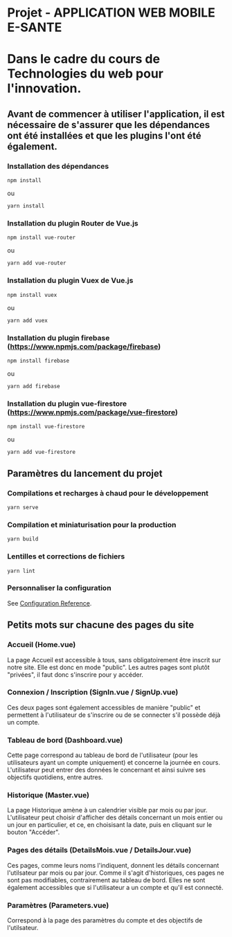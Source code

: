 # Projet - APPLICATION WEB MOBILE E-SANTE
# Dans le cadre du cours de Technologies du web pour l'innovation. 

## Avant de commencer à utiliser l'application, il est nécessaire de s'assurer que les dépendances ont été installées et que les plugins l'ont été également.
### Installation des dépendances

```
npm install
```

ou

```
yarn install
```

### Installation du plugin Router de Vue.js

`npm install vue-router`

ou

`yarn add vue-router`

### Installation du plugin Vuex de Vue.js

`npm install vuex`

ou

`yarn add vuex`

### Installation du plugin firebase (https://www.npmjs.com/package/firebase)

`npm install firebase`

ou

`yarn add firebase`

### Installation du plugin vue-firestore (https://www.npmjs.com/package/vue-firestore)

`npm install vue-firestore`

ou

`yarn add vue-firestore`


## Paramètres du lancement du projet
### Compilations et recharges à chaud pour le développement
```
yarn serve
```

### Compilation et miniaturisation pour la production
```
yarn build
```

### Lentilles et corrections de fichiers
```
yarn lint
```

### Personnaliser la configuration
See [Configuration Reference](https://cli.vuejs.org/config/).


## Petits mots sur chacune des pages du site
### Accueil (Home.vue)
La page Accueil est accessible à tous, sans obligatoirement être inscrit sur notre site. Elle est donc en mode "public". 
Les autres pages sont plutôt "privées", il faut donc s'inscrire pour y accéder.   

### Connexion / Inscription (SignIn.vue / SignUp.vue)
Ces deux pages sont également accessibles de manière "public" et permettent à l'utilisateur de s'inscrire ou de se connecter s'il possède déjà un compte. 

### Tableau de bord (Dashboard.vue)
Cette page correspond au tableau de bord de l'utilisateur (pour les utilisateurs ayant un compte uniquement) et concerne la journée en cours. 
L'utilisateur peut entrer des données le concernant et ainsi suivre ses objectifs quotidiens, entre autres.

### Historique (Master.vue)
La page Historique amène à un calendrier visible par mois ou par jour. L'utilisateur peut choisir d'afficher des détails concernant un mois entier ou un jour en particulier, et ce, en choisisant la date, puis en cliquant sur le bouton "Accéder".

### Pages des détails (DetailsMois.vue / DetailsJour.vue)
Ces pages, comme leurs noms l'indiquent, donnent les détails concernant l'utilsateur par mois ou par jour. Comme il s'agit d'historiques, ces pages ne sont pas modifiables, contrairement au tableau de bord. Elles ne sont également accessibles que si l'utilisateur a un compte et qu'il est connecté.  

### Paramètres (Parameters.vue)
Correspond à la page des paramètres du compte et des objectifs de l'utilsateur. 



